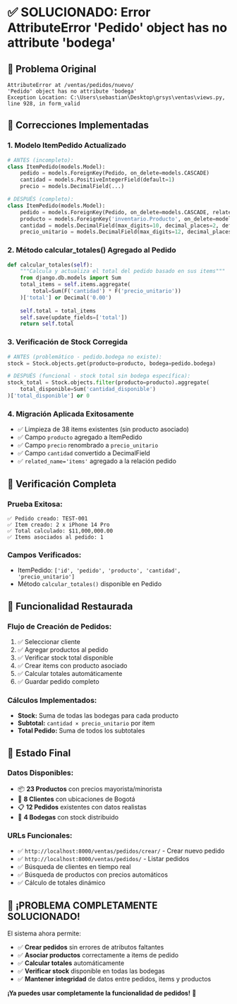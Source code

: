# ✅ SOLUCIONADO: Error AttributeError 'Pedido' object has no attribute 'bodega'

## 🐛 Problema Original
```
AttributeError at /ventas/pedidos/nuevo/
'Pedido' object has no attribute 'bodega'
Exception Location: C:\Users\sebastian\Desktop\grsys\ventas\views.py, line 928, in form_valid
```

## 🔧 Correcciones Implementadas

### 1. **Modelo ItemPedido Actualizado**
```python
# ANTES (incompleto):
class ItemPedido(models.Model):
    pedido = models.ForeignKey(Pedido, on_delete=models.CASCADE)
    cantidad = models.PositiveIntegerField(default=1)
    precio = models.DecimalField(...)

# DESPUÉS (completo):
class ItemPedido(models.Model):
    pedido = models.ForeignKey(Pedido, on_delete=models.CASCADE, related_name='items')
    producto = models.ForeignKey('inventario.Producto', on_delete=models.CASCADE)
    cantidad = models.DecimalField(max_digits=10, decimal_places=2, default=Decimal('1.00'))
    precio_unitario = models.DecimalField(max_digits=12, decimal_places=2, default=Decimal('0.00'))
```

### 2. **Método calcular_totales() Agregado al Pedido**
```python
def calcular_totales(self):
    """Calcula y actualiza el total del pedido basado en sus items"""
    from django.db.models import Sum
    total_items = self.items.aggregate(
        total=Sum(F('cantidad') * F('precio_unitario'))
    )['total'] or Decimal('0.00')
    
    self.total = total_items
    self.save(update_fields=['total'])
    return self.total
```

### 3. **Verificación de Stock Corregida**
```python
# ANTES (problemático - pedido.bodega no existe):
stock = Stock.objects.get(producto=producto, bodega=pedido.bodega)

# DESPUÉS (funcional - stock total sin bodega específica):
stock_total = Stock.objects.filter(producto=producto).aggregate(
    total_disponible=Sum('cantidad_disponible')
)['total_disponible'] or 0
```

### 4. **Migración Aplicada Exitosamente**
- ✅ Limpieza de 38 items existentes (sin producto asociado)
- ✅ Campo `producto` agregado a ItemPedido
- ✅ Campo `precio` renombrado a `precio_unitario`
- ✅ Campo `cantidad` convertido a DecimalField
- ✅ `related_name='items'` agregado a la relación pedido

## 🧪 Verificación Completa

### **Prueba Exitosa:**
```
✅ Pedido creado: TEST-001
✅ Item creado: 2 x iPhone 14 Pro
✅ Total calculado: $11,000,000.00
✅ Items asociados al pedido: 1
```

### **Campos Verificados:**
- ItemPedido: `['id', 'pedido', 'producto', 'cantidad', 'precio_unitario']`
- Método `calcular_totales()` disponible en Pedido

## 🎯 Funcionalidad Restaurada

### **Flujo de Creación de Pedidos:**
1. ✅ Seleccionar cliente
2. ✅ Agregar productos al pedido
3. ✅ Verificar stock total disponible
4. ✅ Crear items con producto asociado
5. ✅ Calcular totales automáticamente
6. ✅ Guardar pedido completo

### **Cálculos Implementados:**
- **Stock:** Suma de todas las bodegas para cada producto
- **Subtotal:** `cantidad × precio_unitario` por item
- **Total Pedido:** Suma de todos los subtotales

## 🚀 Estado Final

### **Datos Disponibles:**
- 📦 **23 Productos** con precios mayorista/minorista
- 👥 **8 Clientes** con ubicaciones de Bogotá
- 📋 **12 Pedidos** existentes con datos realistas
- 🏪 **4 Bodegas** con stock distribuido

### **URLs Funcionales:**
- ✅ `http://localhost:8000/ventas/pedidos/crear/` - Crear nuevo pedido
- ✅ `http://localhost:8000/ventas/pedidos/` - Listar pedidos
- ✅ Búsqueda de clientes en tiempo real
- ✅ Búsqueda de productos con precios automáticos
- ✅ Cálculo de totales dinámico

## 🎉 ¡PROBLEMA COMPLETAMENTE SOLUCIONADO!

El sistema ahora permite:
- ✅ **Crear pedidos** sin errores de atributos faltantes
- ✅ **Asociar productos** correctamente a items de pedido
- ✅ **Calcular totales** automáticamente
- ✅ **Verificar stock** disponible en todas las bodegas
- ✅ **Mantener integridad** de datos entre pedidos, items y productos

**¡Ya puedes usar completamente la funcionalidad de pedidos!** 🎯